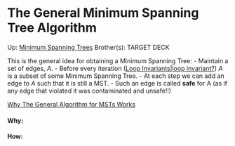 # The General Minimum Spanning Tree Algorithm

Up: [Minimum Spanning Trees](minimum_spanning_trees)
Brother(s):
TARGET DECK


This is the general idea for obtaining a Minimum Spanning Tree:
	- Maintain a set of edges, $A$.
	- Before every iteration ([Loop Invariants|loop invariant?](loop_invariants|loop_invariant?)) $A$ is a subset of some Minimum Spanning Tree.
	- At each step we can add an edge to $A$ such that it is still a MST.
	- Such an edge is called **safe** for A (as if any edge that violated it was contaminated and unsafe!!)


[Why The General Algorithm for MSTs Works](why_the_general_algorithm_for_msts_works)
































#### Why:
#### How:









